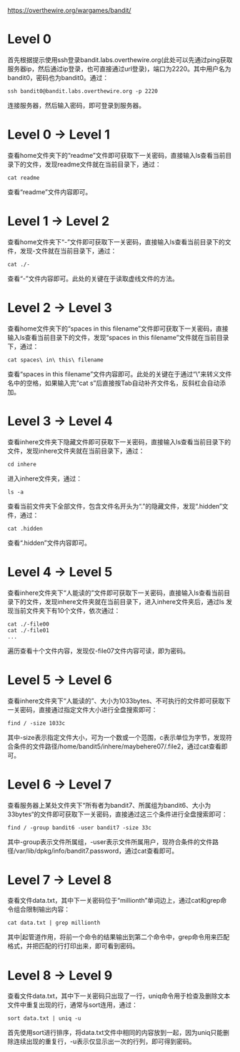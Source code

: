 https://overthewire.org/wargames/bandit/  
  
# Level 0
首先根据提示使用ssh登录bandit.labs.overthewire.org(此处可以先通过ping获取服务器ip，然后通过ip登录，也可直接通过url登录)，端口为2220。其中用户名为bandit0，密码也为bandit0。通过：  
```
ssh bandit0@bandit.labs.overthewire.org -p 2220
```
连接服务器，然后输入密码，即可登录到服务器。

# Level 0 → Level 1
查看home文件夹下的“readme”文件即可获取下一关密码，直接输入ls查看当前目录下的文件，发现readme文件就在当前目录下，通过：
```
cat readme
```
查看“readme”文件内容即可。
<!-- 下一关用户名bandit1，密码：boJ9jbbUNNfktd78OOpsqOltutMc3MY1-->


# Level 1 → Level 2
查看home文件夹下“-”文件即可获取下一关密码，直接输入ls查看当前目录下的文件，发现-文件就在当前目录下，通过：
```
cat ./-
```
查看“-”文件内容即可。此处的关键在于读取虚线文件的方法。
<!-- 下一关用户名bandit2，密码：CV1DtqXWVFXTvM2F0k09SHz0YwRINYA9-->

# Level 2 → Level 3
查看home文件夹下的“spaces in this filename”文件即可获取下一关密码，直接输入ls查看当前目录下的文件，发现“spaces in this filename”文件就在当前目录下，通过：
```
cat spaces\ in\ this\ filename
```
查看“spaces in this filename”文件内容即可。此处的关键在于通过“\”来转义文件名中的空格，如果输入完“cat s”后直接按Tab自动补齐文件名，反斜杠会自动添加。
<!-- 下一关用户名bandit3，密码：UmHadQclWmgdLOKQ3YNgjWxGoRMb5luK-->

# Level 3 → Level 4
查看inhere文件夹下隐藏文件即可获取下一关密码，直接输入ls查看当前目录下的文件，发现inhere文件夹就在当前目录下，通过：
```
cd inhere
```
进入inhere文件夹，通过：
```
ls -a
```
查看当前文件夹下全部文件，包含文件名开头为“.”的隐藏文件，发现“.hidden”文件，通过：
```
cat .hidden
```
查看“.hidden”文件内容即可。
<!-- 下一关用户名bandit4，密码：pIwrPrtPN36QITSp3EQaw936yaFoFgAB-->

# Level 4 → Level 5
查看inhere文件夹下“人能读的”文件即可获取下一关密码，直接输入ls查看当前目录下的文件，发现inhere文件夹就在当前目录下，进入inhere文件夹后，通过ls
发现当前文件夹下有10个文件，依次通过：
```
cat ./-file00
cat ./-file01
...
```
遍历查看十个文件内容，发现仅-file07文件内容可读，即为密码。
<!-- 下一关用户名bandit5，密码：koReBOKuIDDepwhWk7jZC0RTdopnAYKh-->

# Level 5 → Level 6
查看inhere文件夹下“人能读的”、大小为1033bytes、不可执行的文件即可获取下一关密码，直接通过指定文件大小进行全盘搜索即可：
```
find / -size 1033c
```
其中-size表示指定文件大小，可为一个数或一个范围，c表示单位为字节，发现符合条件的文件路径/home/bandit5/inhere/maybehere07/.file2，通过cat查看即可。
<!-- 下一关用户名bandit6，密码：DXjZPULLxYr17uwoI01bNLQbtFemEgo7-->

# Level 6 → Level 7
查看服务器上某处文件夹下“所有者为bandit7、所属组为bandit6、大小为33bytes“的文件即可获取下一关密码，直接通过这三个条件进行全盘搜索即可：
```
find / -group bandit6 -user bandit7 -size 33c
```
其中-group表示文件所属组，-user表示文件所属用户，现符合条件的文件路径/var/lib/dpkg/info/bandit7.password，通过cat查看即可。
<!-- 下一关用户名bandit7，密码：HKBPTKQnIay4Fw76bEy8PVxKEDQRKTzs-->

# Level 7 → Level 8
查看文件data.txt，其中下一关密码位于“millionth”单词边上，通过cat和grep命令组合限制输出内容：
```
cat data.txt | grep millionth
```
其中|起管道作用，将前一个命令的结果输出到第二个命令中，grep命令用来匹配格式，并把匹配的行打印出来，即可看到密码。
<!-- 下一关用户名bandit8，密码：cvX2JJa4CFALtqS87jk27qwqGhBM9plV-->

# Level 8 → Level 9
查看文件data.txt，其中下一关密码只出现了一行，uniq命令用于检查及删除文本文件中重复出现的行，通常与sort连用，通过：
```
sort data.txt | uniq -u
```
首先使用sort进行排序，将data.txt文件中相同的内容放到一起，因为uniq只能删除连续出现的重复行，-u表示仅显示出一次的行列，即可得到密码。
<!-- 下一关用户名bandit9，密码：UsvVyFSfZZWbi6wgC7dAFyFuR6jQQUhR-->
